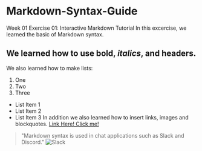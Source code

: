 # Markdown-Syntax-Guide
Week 01 Exercise 01: Interactive Markdown Tutorial
In this excercise, we learned the basic of Markdown syntax.
## We learned how to use **bold**, _italics_, and headers.
We also learned how to make lists:
1. One
2. Two
3. Three
* List Item 1
* List Item 2
* List Item 3
In addition we also learned how to insert links, images and blockquotes.
[Link Here! Click me!](https://simplemarkdown.com)
>"Markdown syntax is used in chat applications such as Slack and Discord."
![Slack](https://upload.wikimedia.org/wikipedia/commons/thumb/d/d5/Slack_icon_2019.svg/2048px-Slack_icon_2019.svg.png)
